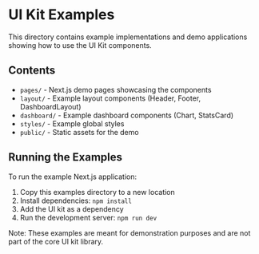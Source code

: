 # UI Kit Examples

This directory contains example implementations and demo applications showing how to use the UI Kit components.

## Contents

- `pages/` - Next.js demo pages showcasing the components
- `layout/` - Example layout components (Header, Footer, DashboardLayout)
- `dashboard/` - Example dashboard components (Chart, StatsCard)
- `styles/` - Example global styles
- `public/` - Static assets for the demo

## Running the Examples

To run the example Next.js application:

1. Copy this examples directory to a new location
2. Install dependencies: `npm install`
3. Add the UI kit as a dependency
4. Run the development server: `npm run dev`

Note: These examples are meant for demonstration purposes and are not part of the core UI kit library.